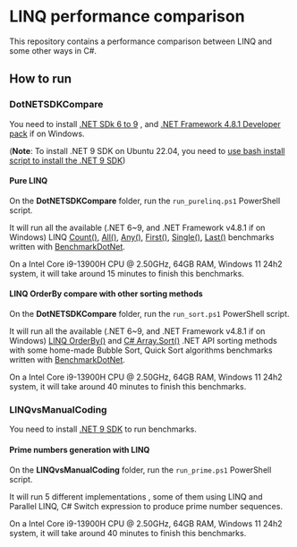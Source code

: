 ﻿# LINQ performance comparison

This repository contains a performance comparison between LINQ and some other ways in C#.

## How to run

### DotNETSDKCompare

You need to install [.NET SDk 6 to 9](https://dotnet.microsoft.com/download/dotnet) , and [.NET Framework 4.8.1 Developer pack](https://dotnet.microsoft.com/download/dotnet-framework/net481) if on Windows.

(**Note**: To install .NET 9 SDK on Ubuntu 22.04, you need to [use bash install script to install the .NET 9 SDK](https://blog.dangl.me/archive/installing-net-9-alongside-older-versions-on-ubuntu-2204/))

#### Pure LINQ

On the **DotNETSDKCompare** folder, run the `run_purelinq.ps1` PowerShell script. 

It will run all the available (.NET 6~9, and .NET Framework v4.8.1 if on Windows) LINQ [Count()](https://learn.microsoft.com/dotnet/api/system.linq.enumerable.count), [All()](https://learn.microsoft.com/dotnet/api/system.linq.enumerable.all), [Any()](https://learn.microsoft.com/dotnet/api/system.linq.enumerable.any), [First()](https://learn.microsoft.com/dotnet/api/system.linq.enumerable.first), [Single()](https://learn.microsoft.com/dotnet/api/system.linq.enumerable.single), [Last()](https://learn.microsoft.com/dotnet/api/system.linq.enumerable.last) benchmarks written with [BenchmarkDotNet](http://benchmarkdotnet.org/).

On a Intel Core i9-13900H CPU @ 2.50GHz, 64GB RAM, Windows 11 24h2 system, it will take around 15 minutes to finish this benchmarks.

#### LINQ OrderBy compare with other sorting methods

On the **DotNETSDKCompare** folder, run the `run_sort.ps1` PowerShell script.

It will run all the available (.NET 6~9, and .NET Framework v4.8.1 if on Windows) [LINQ OrderBy()](https://learn.microsoft.com/dotnet/api/system.linq.enumerable.orderby) and [C# Array.Sort()](https://learn.microsoft.com/dotnet/api/system.array.sort) .NET API sorting methods with some home-made Bubble Sort, Quick Sort algorithms benchmarks written with [BenchmarkDotNet](http://benchmarkdotnet.org/).

On a Intel Core i9-13900H CPU @ 2.50GHz, 64GB RAM, Windows 11 24h2 system, it will take around 40 minutes to finish this benchmarks.

### LINQvsManualCoding

You need to install [.NET 9 SDK](https://dotnet.microsoft.com/download/dotnet/9.0) to run benchmarks.

#### Prime numbers generation with LINQ

On the **LINQvsManualCoding** folder, run the `run_prime.ps1` PowerShell script.

It will run 5 different implementations , some of them using LINQ and Parallel LINQ, C# Switch expression to produce prime number sequences.

On a Intel Core i9-13900H CPU @ 2.50GHz, 64GB RAM, Windows 11 24h2 system, it will take around 40 minutes to finish this benchmarks.
